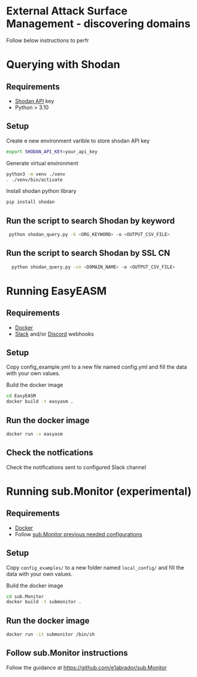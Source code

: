 # External Attack Surface Management - discovering domains
Follow below instructions to perfr

# Querying with Shodan
## Requirements
- [Shodan API](https://developer.shodan.io/api/requirements) key
- Python > 3.10

## Setup
Create e new environment varible to store shodan API key
```bash
export SHODAN_API_KEY=your_api_key
```

Generate virtual environment
```bash
python3 -m venv ./venv
. ./venv/bin/activate
```

Install shodan python library
```bash
pip install shodan
```

## Run the script to search Shodan by keyword
```bash
 python shodan_query.py -k <ORG_KEYWORD> -o <OUTPUT_CSV_FILE>
```

## Run the script to search Shodan by SSL CN
```bash
  python shodan_query.py -cn <DOMAIN_NAME> -o <OUTPUT_CSV_FILE>
```
# Running EasyEASM
## Requirements
- [Docker](https://docs.docker.com/get-docker/)
- [Slack](https://api.slack.com/messaging/webhooks) and/or [Discord](https://discord.com/developers/docs/resources/webhook) webhooks

## Setup
Copy config_example.yml to a new file named config.yml and fill the data with your own values.

Build the docker image
```bash
cd EasyEASM
docker build -t easyasm .
```
## Run the docker image
```bash
docker run -v easyasm
```
## Check the notfications
Check the notifications sent to configured Slack channel
# Running sub.Monitor (experimental)
## Requirements
- [Docker](https://docs.docker.com/get-docker/)
- Follow [sub.Monitor previous needed configurations](https://github.com/e1abrador/sub.Monitor?tab=readme-ov-file#previous-needed-configurations)

## Setup
Copy `config_examples/` to a new folder named `local_config/` and fill the data with your own values.

Build the docker image
```bash
cd sub.Monitor
docker build -t submonitor .
```
## Run the docker image
```bash
docker run -it submonitor /bin/sh
```

## Follow sub.Monitor instructions
Follow the guidance at https://github.com/e1abrador/sub.Monitor
